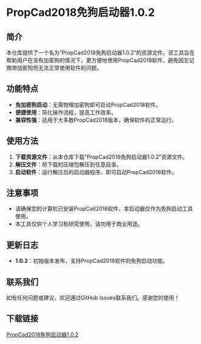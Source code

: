 # PropCad2018免狗启动器1.0.2

## 简介

本仓库提供了一个名为“PropCad2018免狗启动器1.0.2”的资源文件。该工具旨在帮助用户在没有加密狗的情况下，更方便地使用PropCad2018软件，避免因忘记携带加密狗而无法正常使用软件的问题。

## 功能特点

- **免加密狗启动**：无需物理加密狗即可启动PropCad2018软件。
- **便捷使用**：简化操作流程，提高工作效率。
- **兼容性强**：适用于大多数PropCad2018版本，确保软件的正常运行。

## 使用方法

1. **下载资源文件**：从本仓库下载“PropCad2018免狗启动器1.0.2”资源文件。
2. **解压文件**：将下载的压缩包解压到任意目录。
3. **启动软件**：运行解压后的启动器程序，即可启动PropCad2018软件。

## 注意事项

- 请确保您的计算机已安装PropCad2018软件，本启动器仅作为免狗启动工具使用。
- 本工具仅供个人学习和研究使用，请勿用于商业用途。

## 更新日志

- **1.0.2**：初始版本发布，支持PropCad2018软件的免狗启动功能。

## 联系我们

如有任何问题或建议，欢迎通过GitHub Issues联系我们。感谢您的使用！

## 下载链接

[PropCad2018免狗启动器1.0.2](https://pan.quark.cn/s/42176b7ec21f)